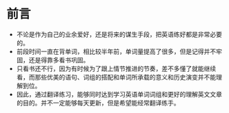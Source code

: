 # 前言
- 不论是作为自己的业余爱好，还是将来的谋生手段，把英语练好都是非常必要的。
- 前段时间一直在背单词，相比较半年前，单词量提高了很多，但是记得并不牢固，还是得靠多看书巩固。
- 只看书还不行，因为有时候为了跟上情节推进的节奏，差不多懂了就能继续看，而那些优美的语句、词组的搭配和单词所承载的意义和历史演变并不能理解到位。
- 因此，通过翻译练习，能够同时达到学习英语单词词组和更好的理解英文文章的目的。并不一定能够每天更新，但是希望能经常翻译练手。
